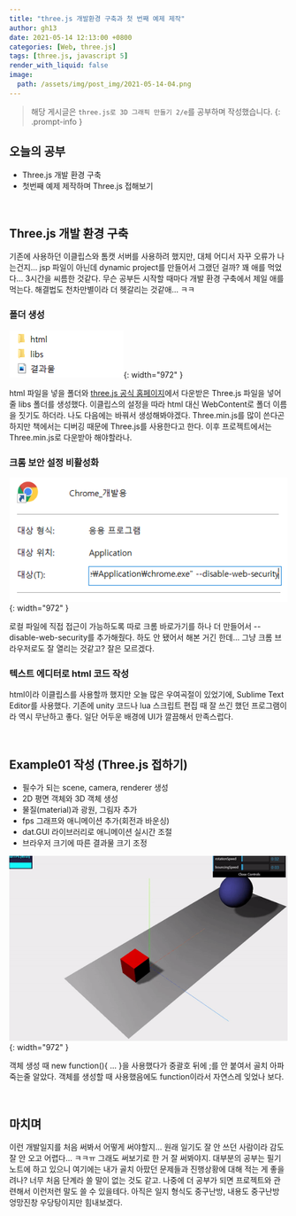 ```yaml
---
title: "three.js 개발환경 구축과 첫 번째 예제 제작"
author: gh13
date: 2021-05-14 12:13:00 +0800
categories: [Web, three.js]
tags: [three.js, javascript 5]
render_with_liquid: false
image:
  path: /assets/img/post_img/2021-05-14-04.png
---
```


> 해당 게시글은 `three.js로 3D 그래픽 만들기 2/e`를 공부하며 작성했습니다.
{: .prompt-info }

## 오늘의 공부

- Three.js 개발 환경 구축
- 첫번째 예제 제작하며 Three.js 접해보기  

<br/>

## Three.js 개발 환경 구축

기존에 사용하던 이클립스와 톰캣 서버를 사용하려 했지만, 대체 어디서 자꾸 오류가 나는건지... jsp 파일이 아닌데 dynamic project를 만들어서 그랬던 걸까? 꽤 애를 먹었다... 3시간을 씨름한 것같다. 무슨 공부든 시작할 때마다 개발 환경 구축에서 제일 애를 먹는다. 해결법도 천차만별이라 더 헷갈리는 것같애... ㅋㅋ

### 폴더 생성

![Create Folder](/assets/img/post_img/2021-05-14-01.png){: width="972" }

html 파일을 넣을 폴더와 [three.js 공식 홈페이지](https://threejs.org/)에서 다운받은 Three.js 파일을 넣어줄 libs 폴더를 생성했다. 이클립스의 설정을 따라 html 대신 WebContent로 폴더 이름을 짓기도 하더라. 나도 다음에는 바꿔서 생성해봐야겠다. Three.min.js를 많이 쓴다곤 하지만 책에서는 디버깅 때문에 Three.js를 사용한다고 한다. 이후 프로젝트에서는 Three.min.js로 다운받아 해야할라나.  

### 크롬 보안 설정 비활성화

![Create Folder](/assets/img/post_img/2021-05-14-02.png){: width="972" }

로컬 파일에 직접 접근이 가능하도록 따로 크롬 바로가기를 하나 더 만들어서 --disable-web-security를 추가해줬다. 하도 안 됐어서 해본 거긴 한데... 그냥 크롬 브라우저로도 잘 열리는 것같고? 잘은 모르겠다.  

### 텍스트 에디터로 html 코드 작성

html이라 이클립스를 사용할까 했지만 오늘 많은 우여곡절이 있었기에, Sublime Text Editor를 사용했다. 기존에 unity 코드나 lua 스크립트 편집 때 잘 쓰긴 했던 프로그램이라 역시 무난하고 좋다. 일단 어두운 배경에 UI가 깔끔해서 만족스럽다.  

<br/>

## Example01 작성 (Three.js 접하기)

- 필수가 되는 scene, camera, renderer 생성
- 2D 평면 객체와 3D 객체 생성
- 물질(material)과 광원, 그림자 추가
- fps 그래프와 애니메이션 추가(회전과 바운싱)
- dat.GUI 라이브러리로 애니메이션 실시간 조절
- 브라우저 크기에 따른 결과물 크기 조정  

![Create Folder](/assets/img/post_img/2021-05-14-03.gif){: width="972" }

객체 생성 때 new function(){ ... }을 사용했다가 중괄호 뒤에 ;를 안 붙여서 골치 아파 죽는줄 알았다. 객체를 생성할 때 사용했음에도 function이라서 자연스레 잊었나 보다.  

<br/>

## 마치며

이런 개발일지를 처음 써봐서 어떻게 써야할지... 원래 일기도 잘 안 쓰던 사람이라 감도 잘 안 오고 어렵다... ㅋㅋㅠ 그래도 써보기로 한 거 잘 써봐야지. 대부분의 공부는 필기노트에 하고 있으니 여기에는 내가 골치 아팠던 문제들과 진행상황에 대해 적는 게 좋을려나? 너무 처음 단계라 쓸 말이 없는 것도 같고. 나중에 더 공부가 되면 프로젝트와 관련해서 이런저런 말도 쓸 수 있을테다. 아직은 일지 형식도 중구난방, 내용도 중구난방 엉망진창 우당탕이지만 힘내보겠다.
 
